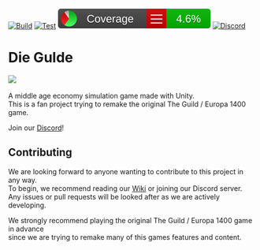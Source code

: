 [![Build](https://github.com/EuleMitKeule/die-gulde/actions/workflows/build.yml/badge.svg?branch=master)](https://github.com/EuleMitKeule/die-gulde/actions/workflows/build.yml)
[![Test](https://github.com/EuleMitKeule/die-gulde/actions/workflows/test.yml/badge.svg?branch=master)](https://github.com/EuleMitKeule/die-gulde/actions/workflows/test.yml)
![Coverage](https://github.com/EuleMitKeule/die-gulde/blob/badges/src/coverage/Report/badge_linecoverage.svg)
[![Discord](https://img.shields.io/discord/824534227927171092?color=7389D8&label=%20&logo=discord&logoColor=ffffff)](https://discord.gg/nySs2bVbbw)

# Die Gulde

<img src="https://github.com/EuleMitKeule/die-gulde/blob/master/src/Assets/_Project/Graphics/gulde-icon-large.png" height=200/>


A middle age economy simulation game made with Unity.<br>
This is a fan project trying to remake the original The Guild / Europa 1400 game.

Join our [Discord](https://discord.gg/nySs2bVbbw)!

## Contributing
We are looking forward to anyone wanting to contribute to this project in any way.<br>
To begin, we recommend reading our [Wiki](https://github.com/eulemitkeule/die-gulde/wiki) or joining our Discord server.<br>
Any issues or pull requests will be looked after as we are actively developing.<br>

We strongly recommend playing the original The Guild / Europa 1400 game in advance<br>
since we are trying to remake many of this games features and content.
